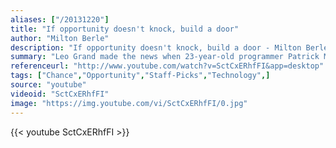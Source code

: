 ```yaml
---
aliases: ["/20131220"]
title: "If opportunity doesn't knock, build a door"
author: "Milton Berle"
description: "If opportunity doesn't knock, build a door - Milton Berle quotes from GetInspired365.com"
summary: "Leo Grand made the news when 23-year-old programmer Patrick McConlogue volunteered to give him coding lessons. This is his story, in his own words."
referenceurl: "http://www.youtube.com/watch?v=SctCxERhfFI&app=desktop"
tags: ["Chance","Opportunity","Staff-Picks","Technology",]
source: "youtube"
videoid: "SctCxERhfFI"
image: "https://img.youtube.com/vi/SctCxERhfFI/0.jpg"
---
```


{{< youtube SctCxERhfFI >}}

